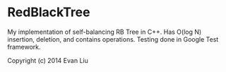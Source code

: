 RedBlackTree
============

My implementation of self-balancing RB Tree in C++. Has O(log N) insertion, deletion, and contains operations. Testing done in Google Test framework.

Copyright (c) 2014 Evan Liu
